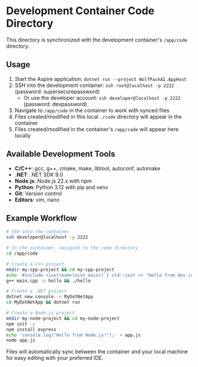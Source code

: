 # Development Container Code Directory

This directory is synchronized with the development container's `/app/code` directory.

## Usage

1. Start the Aspire application: `dotnet run --project WolfPackAI.AppHost`
2. SSH into the development container: `ssh root@localhost -p 2222` (password: supersecurepassword)
   - Or use the developer account: `ssh developer@localhost -p 2222` (password: devpassword)
3. Navigate to `/app/code` in the container to work with synced files
4. Files created/modified in this local `./code` directory will appear in the container
5. Files created/modified in the container's `/app/code` will appear here locally

## Available Development Tools

- **C/C++**: gcc, g++, cmake, make, libtool, autoconf, automake
- **.NET**: .NET SDK 9.0
- **Node.js**: Node.js 22.x with npm
- **Python**: Python 3.12 with pip and venv
- **Git**: Version control
- **Editors**: vim, nano

## Example Workflow

```bash
# SSH into the container
ssh developer@localhost -p 2222

# In the container, navigate to the code directory
cd /app/code

# Create a C++ project
mkdir my-cpp-project && cd my-cpp-project
echo '#include <iostream>\nint main() { std::cout << "Hello from dev container!"; return 0; }' > main.cpp
g++ main.cpp -o hello && ./hello

# Create a .NET project  
dotnet new console -n MyDotNetApp
cd MyDotNetApp && dotnet run

# Create a Node.js project
mkdir my-node-project && cd my-node-project
npm init -y
npm install express
echo 'console.log("Hello from Node.js!");' > app.js
node app.js
```

Files will automatically sync between the container and your local machine for easy editing with your preferred IDE.